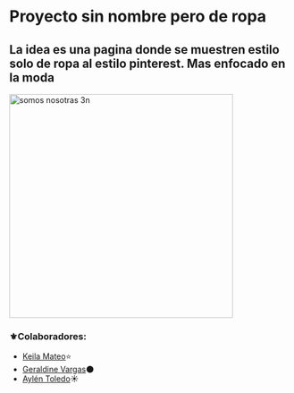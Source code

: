 # Proyecto sin nombre pero de ropa

## La idea es una pagina donde se muestren estilo solo de ropa al estilo pinterest. Mas enfocado en la moda

<img src="https://github.com/user-attachments/assets/0e76efc7-98a0-459b-bde9-fd4edeb8d4c9" alt="somos nosotras 3n" width="400">

### ⚜️Colaboradores:
* [Keila Mateo](https://github.com/keilaNerea06)⭐
* [Geraldine Vargas](https://github.com/Gerald-Vargas)🌑
* [Aylén Toledo](https://github.com/Aylen-xd)☀️
